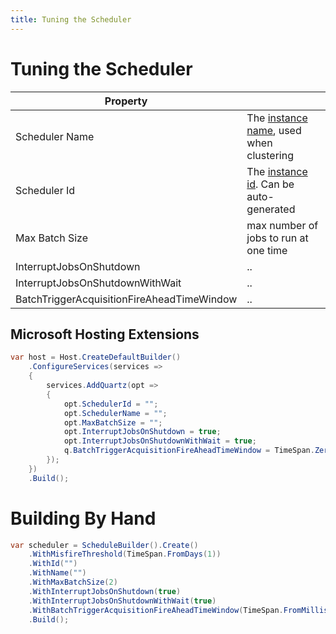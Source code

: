 ```yaml
---
title: Tuning the Scheduler
---
```


# Tuning the Scheduler

| Property | |
|---|--|
| Scheduler Name | The [instance name](/documentation/quartz-3.x/configuration/reference.html#main-configuration), used when clustering  |
| Scheduler Id | The [instance id](/documentation/quartz-3.x/configuration/reference.html#main-configuration). Can be auto-generated |
| Max Batch Size | max number of jobs to run at one time |
| InterruptJobsOnShutdown | .. |
| InterruptJobsOnShutdownWithWait| .. |
| BatchTriggerAcquisitionFireAheadTimeWindow | .. |

## Microsoft Hosting Extensions

```csharp
var host = Host.CreateDefaultBuilder()
    .ConfigureServices(services => 
    {
        services.AddQuartz(opt => 
        {
            opt.SchedulerId = "";
            opt.SchedulerName = "";
            opt.MaxBatchSize = "";
            opt.InterruptJobsOnShutdown = true;
            opt.InterruptJobsOnShutdownWithWait = true;
            q.BatchTriggerAcquisitionFireAheadTimeWindow = TimeSpan.Zero;
        });
    })
    .Build();
```

# Building By Hand

```csharp
var scheduler = ScheduleBuilder().Create()
    .WithMisfireThreshold(TimeSpan.FromDays(1))
    .WithId("")
    .WithName("")
    .WithMaxBatchSize(2)
    .WithInterruptJobsOnShutdown(true)
    .WithInterruptJobsOnShutdownWithWait(true)
    .WithBatchTriggerAcquisitionFireAheadTimeWindow(TimeSpan.FromMilliseconds(1))
    .Build();
```


